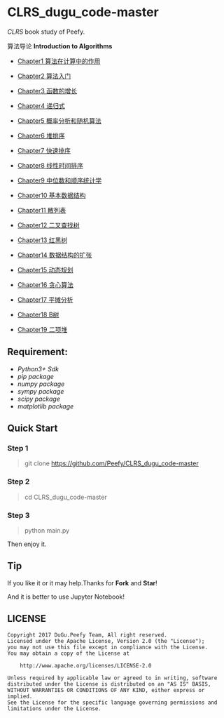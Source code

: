 # CLRS_dugu_code-master

*CLRS* book study of Peefy.

算法导论 **Introduction to Algorithms**

* [Chapter1 算法在计算中的作用](https://github.com/Peefy/CLRS_dugu_code-master/tree/master/src/chapter1)

* [Chapter2 算法入门](https://github.com/Peefy/CLRS_dugu_code-master/tree/master/src/chapter2)

* [Chapter3 函数的增长](https://github.com/Peefy/CLRS_dugu_code-master/tree/master/src/chapter3)

* [Chapter4 递归式](https://github.com/Peefy/CLRS_dugu_code-master/tree/master/src/chapter4)

* [Chapter5 概率分析和随机算法](https://github.com/Peefy/CLRS_dugu_code-master/tree/master/src/chapter5)

* [Chapter6 堆排序](https://github.com/Peefy/CLRS_dugu_code-master/tree/master/src/chapter6)

* [Chapter7 快速排序](https://github.com/Peefy/CLRS_dugu_code-master/tree/master/src/chapter7)

* [Chapter8 线性时间排序](https://github.com/Peefy/CLRS_dugu_code-master/tree/master/src/chapter8)

* [Chapter9 中位数和顺序统计学](https://github.com/Peefy/CLRS_dugu_code-master/tree/master/src/chapter9)

* [Chapter10 基本数据结构](https://github.com/Peefy/CLRS_dugu_code-master/tree/master/src/chapter10)

* [Chapter11 散列表](https://github.com/Peefy/CLRS_dugu_code-master/tree/master/src/chapter11)

* [Chapter12 二叉查找树](https://github.com/Peefy/CLRS_dugu_code-master/tree/master/src/chapter12)

* [Chapter13 红黑树](https://github.com/Peefy/CLRS_dugu_code-master/tree/master/src/chapter13)

* [Chapter14 数据结构的扩张](https://github.com/Peefy/CLRS_dugu_code-master/tree/master/src/chapter14)

* [Chapter15 动态规划](https://github.com/Peefy/CLRS_dugu_code-master/tree/master/src/chapter15)

* [Chapter16 贪心算法](https://github.com/Peefy/CLRS_dugu_code-master/tree/master/src/chapter16)

* [Chapter17 平摊分析](https://github.com/Peefy/CLRS_dugu_code-master/tree/master/src/chapter17)

* [Chapter18 B树](https://github.com/Peefy/CLRS_dugu_code-master/tree/master/src/chapter18)

* [Chapter19 二项堆](https://github.com/Peefy/CLRS_dugu_code-master/tree/master/src/chapter19)

## Requirement:

* *Python3+ Sdk*
* *pip package*
* *numpy package*
* *sympy package*
* *scipy package*
* *matplotlib package*

## Quick Start

### Step 1

> git clone https://github.com/Peefy/CLRS_dugu_code-master

### Step 2

> cd CLRS_dugu_code-master

### Step 3

> python main.py

Then enjoy it.

## Tip

If you like it or it may help.Thanks for **Fork** and **Star**!

And it is better to use Jupyter Notebook!

## LICENSE

```
Copyright 2017 DuGu.Peefy Team, All right reserved.
Licensed under the Apache License, Version 2.0 (the "License");
you may not use this file except in compliance with the License.
You may obtain a copy of the License at

    http://www.apache.org/licenses/LICENSE-2.0

Unless required by applicable law or agreed to in writing, software
distributed under the License is distributed on an "AS IS" BASIS,
WITHOUT WARRANTIES OR CONDITIONS OF ANY KIND, either express or implied.
See the License for the specific language governing permissions and
limitations under the License.
```


